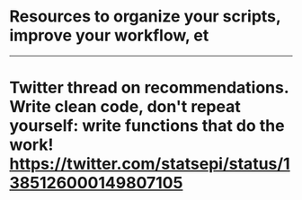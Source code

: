 # Resources to organize your scripts, improve your workflow, et
---

# Twitter thread on recommendations. Write clean code, don't repeat yourself: write functions that do the work! https://twitter.com/statsepi/status/1385126000149807105
